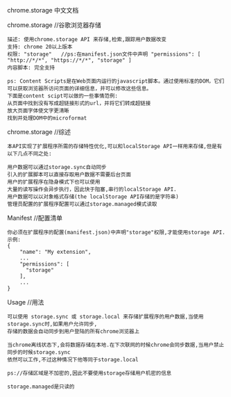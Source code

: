 chrome.storage  中文文档

chrome.storage  //谷歌浏览器存储

    描述: 使用chrome.storage API 来存储,检索,跟踪用户数据改变
    支持: chrome 20以上版本
    权限: "storage"   //ps:在manifest.json文件中声明 "permissions": [ "http://*/*", "https://*/*", "storage" ]
    内容脚本: 完全支持

    ps: Content Scripts是在Web页面内运行的javascript脚本。通过使用标准的DOM，它们可以获取浏览器所访问页面的详细信息，并可以修改这些信息。
    下面是content scipt可以做的一些事情范例:
    从页面中找到没有写成超链接形式的url，并将它们转成超链接
    放大页面字体使文字更清晰
    找到并处理DOM中的microformat

chrome.storage  //综述

    本API实现了扩展程序所需的存储特性优化,可以和localStorage API一样用来存储,但是有以下几点不同之处:
    
    用户数据可以通过storage.sync自动同步
    引入的扩展脚本可以直接存取用户数据不需要后台页面
    用户的扩展程序在隐身模式下也可以使用
    大量的读写操作会异步执行，因此快于阻塞,串行的localStorage API.
    用户数据可以以对象格式存储(the localStorage API存储的是字符串)
    管理员配置的扩展程序配置可以通过storage.managed模式读取

Manifest //配置清单

    你必须在扩展程序的配置(manifest.json)中声明"storage"权限,才能使用storage API.示例:
    {
        "name": "My extension",
        ...
        "permissions": [
          "storage"
        ],
        ...
    }
        
Usage //用法
    
    可以使用 storage.sync 或 storage.local 来存储扩展程序的用户数据,当使用storage.sync时,如果用户允许同步,
    存储的数据会自动同步到用户登陆的所有chrome浏览器上
    
    当chrome离线状态下,会将数据存储在本地.在下次联网的时候chrome会同步数据,当用户禁止同步的时候storage.sync
    依然可以工作,不过这种情况下他等同于storage.local
    
    ps://存储区域是不加密的,因此不要使用storage存储用户机密的信息
    
    storage.managed是只读的
    